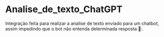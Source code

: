 # Analise_de_texto_ChatGPT
Integração feita para realizar a analise de texto enviado para um chatbot, assim impedindo que o bot não entenda determinada resposta 👀:.
